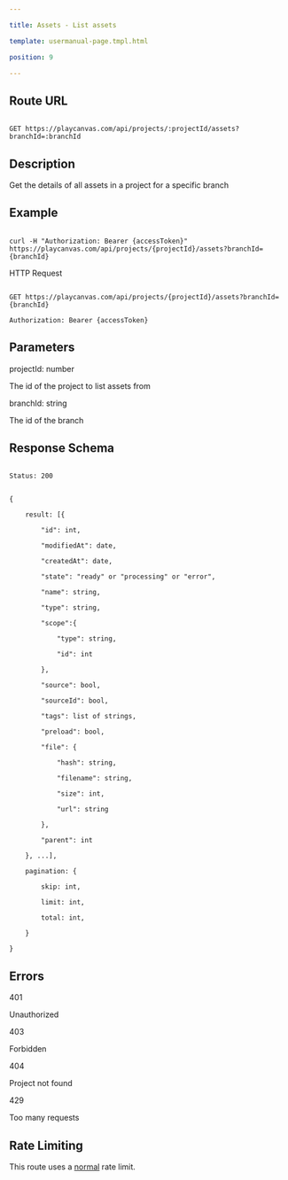 ---
title: Assets - List assets
template: usermanual-page.tmpl.html
position: 9
---

## Route URL

```none
GET https://playcanvas.com/api/projects/:projectId/assets?branchId=:branchId
```

## Description

Get the details of all assets in a project for a specific branch

## Example

```none
curl -H "Authorization: Bearer {accessToken}" https://playcanvas.com/api/projects/{projectId}/assets?branchId={branchId}
```

HTTP Request
```
GET https://playcanvas.com/api/projects/{projectId}/assets?branchId={branchId}
Authorization: Bearer {accessToken}
```

## Parameters

<div class="params">
<div class="parameter"><span class="param">projectId: number</span><p>The id of the project to list assets from</p></div>
<div class="parameter"><span class="param">branchId: string</span><p>The id of the branch</p></div>
</div>

## Response Schema

```none
Status: 200
```

```none
{
    result: [{
        "id": int,
        "modifiedAt": date,
        "createdAt": date,
        "state": "ready" or "processing" or "error",
        "name": string,
        "type": string,
        "scope":{
            "type": string,
            "id": int
        },
        "source": bool,
        "sourceId": bool,
        "tags": list of strings,
        "preload": bool,
        "file": {
            "hash": string,
            "filename": string,
            "size": int,
            "url": string
        },
        "parent": int
    }, ...],
    pagination: {
        skip: int,
        limit: int,
        total: int,
    }
}
```

## Errors

<div class="params">
<div class="parameter"><span class="param">401</span><p>Unauthorized</p></div>
<div class="parameter"><span class="param">403</span><p>Forbidden</p></div>
<div class="parameter"><span class="param">404</span><p>Project not found</p></div>
<div class="parameter"><span class="param">429</span><p>Too many requests</p></div>
</div>

## Rate Limiting

This route uses a [normal][1] rate limit.

[1]: /user-manual/api#rate-limiting

